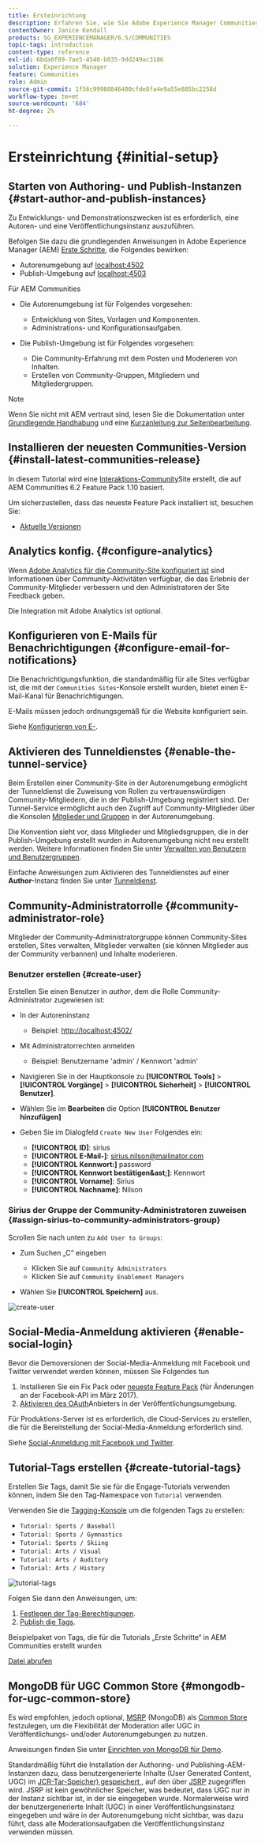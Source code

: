 ```yaml
---
title: Ersteinrichtung
description: Erfahren Sie, wie Sie Adobe Experience Manager Communities anfänglich einrichten.
contentOwner: Janice Kendall
products: SG_EXPERIENCEMANAGER/6.5/COMMUNITIES
topic-tags: introduction
content-type: reference
exl-id: 6bda0f09-7ae5-4540-b035-9dd249ac3186
solution: Experience Manager
feature: Communities
role: Admin
source-git-commit: 1f56c99980846400cfde8fa4e9a55e885bc2258d
workflow-type: tm+mt
source-wordcount: '684'
ht-degree: 2%

---
```


# Ersteinrichtung {#initial-setup}

## Starten von Authoring- und Publish-Instanzen {#start-author-and-publish-instances}

Zu Entwicklungs- und Demonstrationszwecken ist es erforderlich, eine Autoren- und eine Veröffentlichungsinstanz auszuführen.

Befolgen Sie dazu die grundlegenden Anweisungen in Adobe Experience Manager (AEM) [Erste Schritte](../../help/sites-deploying/deploy.md#getting-started), die Folgendes bewirken:

* Autorenumgebung auf [localhost:4502](http://localhost:4502/)
* Publish-Umgebung auf [localhost:4503](http://localhost:4503/)

Für AEM Communities

* Die Autorenumgebung ist für Folgendes vorgesehen:

   * Entwicklung von Sites, Vorlagen und Komponenten.
   * Administrations- und Konfigurationsaufgaben.

* Die Publish-Umgebung ist für Folgendes vorgesehen:

   * Die Community-Erfahrung mit dem Posten und Moderieren von Inhalten.
   * Erstellen von Community-Gruppen, Mitgliedern und Mitgliedergruppen.

>[!NOTE]
>
>Wenn Sie nicht mit AEM vertraut sind, lesen Sie die Dokumentation unter [Grundlegende Handhabung](../../help/sites-authoring/basic-handling.md) und eine [Kurzanleitung zur Seitenbearbeitung](../../help/sites-authoring/qg-page-authoring.md).

## Installieren der neuesten Communities-Version {#install-latest-communities-release}

In diesem Tutorial wird eine [Interaktions-Community](overview.md#engagement-community)Site erstellt, die auf AEM Communities 6.2 Feature Pack 1.10 basiert.

Um sicherzustellen, dass das neueste Feature Pack installiert ist, besuchen Sie:

* [Aktuelle Versionen](deploy-communities.md#latest-releases)

## Analytics konfig. {#configure-analytics}

Wenn [Adobe Analytics für die Community-Site konfiguriert ist](analytics.md) sind Informationen über Community-Aktivitäten verfügbar, die das Erlebnis der Community-Mitglieder verbessern und den Administratoren der Site Feedback geben.

Die Integration mit Adobe Analytics ist optional.

## Konfigurieren von E-Mails für Benachrichtigungen {#configure-email-for-notifications}

Die Benachrichtigungsfunktion, die standardmäßig für alle Sites verfügbar ist, die mit der `Communities Sites`-Konsole erstellt wurden, bietet einen E-Mail-Kanal für Benachrichtigungen.

E-Mails müssen jedoch ordnungsgemäß für die Website konfiguriert sein.

Siehe [Konfigurieren von E-](email.md).

## Aktivieren des Tunneldienstes {#enable-the-tunnel-service}

Beim Erstellen einer Community-Site in der Autorenumgebung ermöglicht der Tunneldienst die Zuweisung von Rollen zu vertrauenswürdigen Community-Mitgliedern, die in der Publish-Umgebung registriert sind. Der Tunnel-Service ermöglicht auch den Zugriff auf Community-Mitglieder über die Konsolen [Mitglieder und Gruppen](members.md) in der Autorenumgebung.

Die Konvention sieht vor, dass Mitglieder und Mitgliedsgruppen, die in der Publish-Umgebung erstellt wurden *in* Autorenumgebung nicht neu erstellt werden. Weitere Informationen finden Sie unter [Verwalten von Benutzern und Benutzergruppen](users.md).

Einfache Anweisungen zum Aktivieren des Tunneldienstes auf einer **Author**-Instanz finden Sie unter [Tunneldienst](deploy-communities.md#tunnel-service-on-author).

## Community-Administratorrolle {#community-administrator-role}

Mitglieder der Community-Administratorgruppe können Community-Sites erstellen, Sites verwalten, Mitglieder verwalten (sie können Mitglieder aus der Community verbannen) und Inhalte moderieren.

### Benutzer erstellen {#create-user}

Erstellen Sie einen Benutzer in *author*, dem die Rolle Community-Administrator zugewiesen ist:

* In der Autoreninstanz

   * Beispiel: [http://localhost:4502/](http://localhost:4503/)

* Mit Administratorrechten anmelden

   * Beispiel: Benutzername &#39;admin&#39; / Kennwort &#39;admin&#39;

* Navigieren Sie in der Hauptkonsole zu **[!UICONTROL Tools]** > **[!UICONTROL Vorgänge]** > **[!UICONTROL Sicherheit]** > **[!UICONTROL Benutzer]**.
* Wählen Sie im **Bearbeiten** die Option **[!UICONTROL Benutzer hinzufügen]**

* Geben Sie im Dialogfeld `Create New User` Folgendes ein:

   * **[!UICONTROL ID]**: sirius
   * **[!UICONTROL E-Mail-]**: sirius.nilson@mailinator.com
   * **[!UICONTROL Kennwort:]** password
   * **[!UICONTROL Kennwort bestätigen&amp;ast;]**: Kennwort
   * **[!UICONTROL Vorname]**: Sirius
   * **[!UICONTROL Nachname]**: Nilson

### Sirius der Gruppe der Community-Administratoren zuweisen {#assign-sirius-to-community-administrators-group}

Scrollen Sie nach unten zu `Add User to Groups`:

* Zum Suchen „C“ eingeben

   * Klicken Sie auf `Community Administrators`
   * Klicken Sie auf `Community Enablement Managers`

* Wählen Sie **[!UICONTROL Speichern]** aus.

![create-user](assets/create-user.png)

## Social-Media-Anmeldung aktivieren {#enable-social-login}

Bevor die Demoversionen der Social-Media-Anmeldung mit Facebook und Twitter verwendet werden können, müssen Sie Folgendes tun

1. Installieren Sie ein Fix Pack oder [neueste Feature Pack](deploy-communities.md#latestfeaturepack) (für Änderungen an der Facebook-API im März 2017).
1. [Aktivieren des OAuth](social-login.md#adobe-granite-oauth-authentication-handler)Anbieters in der Veröffentlichungsumgebung.

Für Produktions-Server ist es erforderlich, die Cloud-Services zu erstellen, die für die Bereitstellung der Social-Media-Anmeldung erforderlich sind.

Siehe [Social-Anmeldung mit Facebook und Twitter](social-login.md).

## Tutorial-Tags erstellen {#create-tutorial-tags}

Erstellen Sie Tags, damit Sie sie für die Engage-Tutorials verwenden können, indem Sie den Tag-Namespace von `Tutorial` verwenden.

Verwenden Sie die [Tagging-Konsole](../../help/sites-administering/tags.md#tagging-console) um die folgenden Tags zu erstellen:

* `Tutorial: Sports / Baseball`
* `Tutorial: Sports / Gymnastics`
* `Tutorial: Sports / Skiing`
* `Tutorial: Arts / Visual`
* `Tutorial: Arts / Auditory`
* `Tutorial: Arts / History`

![tutorial-tags](assets/tutorial-tags.png)

Folgen Sie dann den Anweisungen, um:

1. [Festlegen der Tag-Berechtigungen](../../help/sites-administering/tags.md#setting-tag-permissions).
1. [Publish die Tags](../../help/sites-administering/tags.md#publishing-tags).

Beispielpaket von Tags, die für die Tutorials „Erste Schritte“ in AEM Communities erstellt wurden

[Datei abrufen](assets/tutorial_tags-v63.zip)

## MongoDB für UGC Common Store {#mongodb-for-ugc-common-store}

Es wird empfohlen, jedoch optional, [MSRP](msrp.md) (MongoDB) als [Common Store](working-with-srp.md) festzulegen, um die Flexibilität der Moderation aller UGC in Veröffentlichungs- und/oder Autorenumgebungen zu nutzen.

Anweisungen finden Sie unter [Einrichten von MongoDB für Demo](demo-mongo.md).

Standardmäßig führt die Installation der Authoring- und Publishing-AEM-Instanzen dazu, dass benutzergenerierte Inhalte (User Generated Content, UGC) im [JCR-Tar-Speicher) gespeichert ](../../help/sites-deploying/platform.md), auf den über [JSRP](jsrp.md) zugegriffen wird. JSRP ist kein gewöhnlicher Speicher, was bedeutet, dass UGC nur in der Instanz sichtbar ist, in der sie eingegeben wurde. Normalerweise wird der benutzergenerierte Inhalt (UGC) in einer Veröffentlichungsinstanz eingegeben und wäre in der Autorenumgebung nicht sichtbar, was dazu führt, dass alle Moderationsaufgaben die Veröffentlichungsinstanz verwenden müssen.
